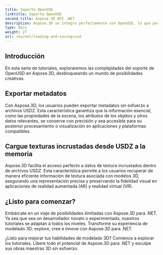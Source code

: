 ```yaml
---
title: Soporte OpenUSD
linktitle: Soporte OpenUSD
second_title: Aspose.3D API .NET
description: Aspose.3D se integra perfectamente con OpenUSD, lo que permite importar y exportar sin problemas archivos de descripción de escena universal (USD) para una creación y manipulación optimizadas de contenido 3D.
type: docs
weight: 27
url: /es/net/loading-and-saving/usd
---
```

## Introducción

En esta serie de tutoriales, exploraremos las complejidades del soporte de OpenUSD en Aspose.3D, desbloqueando un mundo de posibilidades creativas.

## Exportar metadatos

Con Aspose.3D, los usuarios pueden exportar metadatos sin esfuerzo a archivos USDZ. Esta característica garantiza que la información esencial, como las propiedades de la escena, los atributos de los objetos y otros datos relevantes, se conserve con precisión y sea accesible para su posterior procesamiento o visualización en aplicaciones y plataformas compatibles.

## Cargue texturas incrustadas desde USDZ a la memoria

Aspose.3D facilita el acceso perfecto a datos de textura incrustados dentro de archivos USDZ. Esta característica permite a los usuarios recuperar de manera eficiente información de textura asociada con modelos 3D, asegurando una representación precisa y preservando la fidelidad visual en aplicaciones de realidad aumentada (AR) y realidad virtual (VR).

## ¿Listo para comenzar?

Embárcate en un viaje de posibilidades ilimitadas con Aspose.3D para .NET. Ya sea que sea un desarrollador novato o experimentado, nuestros tutoriales se adaptan a todos los niveles. Transforme su experiencia de modelado 3D: explore, cree e innove con Aspose.3D para .NET.

¿Listo para mejorar tus habilidades de modelado 3D? Comience a explorar los tutoriales. Libere todo el potencial de Aspose.3D para .NET y esculpe sus obras maestras 3D sin esfuerzo.